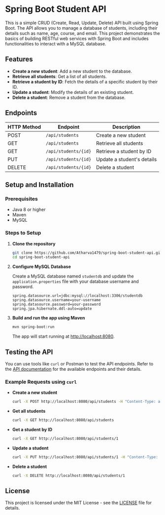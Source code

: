 # Spring Boot Student API

This is a simple CRUD (Create, Read, Update, Delete) API built using Spring Boot. The API allows you to manage a database of students, including their details such as name, age, course, and email. This project demonstrates the basics of building RESTful web services with Spring Boot and includes functionalities to interact with a MySQL database.

## Features

- **Create a new student**: Add a new student to the database.
- **Retrieve all students**: Get a list of all students.
- **Retrieve a student by ID**: Fetch the details of a specific student by their ID.
- **Update a student**: Modify the details of an existing student.
- **Delete a student**: Remove a student from the database.

## Endpoints

| HTTP Method | Endpoint                | Description                    |
|-------------|-------------------------|--------------------------------|
| POST        | `/api/students`         | Create a new student           |
| GET         | `/api/students`         | Retrieve all students          |
| GET         | `/api/students/{id}`    | Retrieve a student by ID       |
| PUT         | `/api/students/{id}`    | Update a student's details     |
| DELETE      | `/api/students/{id}`    | Delete a student               |

## Setup and Installation

### Prerequisites

- Java 8 or higher
- Maven
- MySQL

### Steps to Setup

1. **Clone the repository**

    ```bash
    git clone https://github.com/Atharva1479/spring-boot-student-api.git
    cd spring-boot-student-api
    ```

2. **Configure MySQL Database**

    Create a MySQL database named `studentdb` and update the `application.properties` file with your database username and password.

    ```properties
    spring.datasource.url=jdbc:mysql://localhost:3306/studentdb
    spring.datasource.username=your-username
    spring.datasource.password=your-password
    spring.jpa.hibernate.ddl-auto=update
    ```

3. **Build and run the app using Maven**

    ```bash
    mvn spring-boot:run
    ```

    The app will start running at <http://localhost:8080>.

## Testing the API

You can use tools like `curl` or Postman to test the API endpoints. Refer to the [API documentation](#endpoints) for the available endpoints and their details.

### Example Requests using `curl`

- **Create a new student**

    ```bash
    curl -X POST http://localhost:8080/api/students -H "Content-Type: application/json" -d "{\"name\": \"John Doe\", \"age\": 20, \"course\": \"Computer Science\", \"email\": \"john.doe@example.com\"}"
    ```

- **Get all students**

    ```bash
    curl -X GET http://localhost:8080/api/students
    ```

- **Get a student by ID**

    ```bash
    curl -X GET http://localhost:8080/api/students/1
    ```

- **Update a student**

    ```bash
    curl -X PUT http://localhost:8080/api/students/1 -H "Content-Type: application/json" -d "{\"name\": \"John Smith\", \"age\": 21, \"course\": \"Mathematics\", \"email\": \"john.smith@example.com\"}"
    ```

- **Delete a student**

    ```bash
    curl -X DELETE http://localhost:8080/api/students/1
    ```

## License

This project is licensed under the MIT License - see the [LICENSE](LICENSE) file for details.

